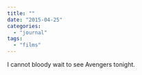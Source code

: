 ```yaml
---
title: ""
date: "2015-04-25"
categories: 
  - "journal"
tags: 
  - "films"
---
```


I cannot bloody wait to see Avengers tonight.
